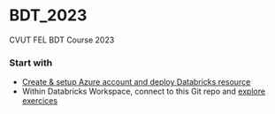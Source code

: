 # BDT_2023

CVUT FEL BDT Course 2023

### Start with

- [Create & setup Azure account and deploy Databricks resource](/account_setup/azure_databricks.md)
- Within Databricks Workspace, connect to this Git repo and [explore exercices](BDT_2023/exercises/)